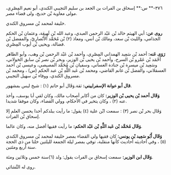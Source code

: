 ٣٧٦-** س:** إسحاق بن الفرات بن الجعد بن سليم التجيبي الكندي، أبو نعيم المِصْرِي، مولى معاوية بْن حديج، ولى قضاء مصر.

خليفة لمحمد بْن مسروق الكندي.

**روى عن:** أبي الهيثم خالد بْن عَبْد الرحمن العبدي، وعبد الله بْن لَهِيعَة، وعثمان بْن الحكم الجذامي، والليث بْن سعد، ومالك بْن أنس، ومعاذ (٢) بْن مُحَمَّد الأَنْصارِيّ، والمفضل بْن فضالة، ويحيى بْن أيوب المِصْرِي.

**رَوَى عَنه:** أحمد بْن سَعِيد الهمداني المِصْرِي، وأحمد بْن عَبْد الرحمن بْن وهب، وأبو الطاهر أَحْمَد بْن عَمْرو بْن السرح، وأحمد بْن يحيى بْن الوزير، وبحر بْن نصر بْن سابق الخولاني، وسَعِيد بْن ميسرة بْن جنادة الغساني، وسفيان بْن مُحَمَّد المصيصي، وعيسى بْن أحمد العسقلاني، والفضل بْن غانم القاضي، ومحمد بْن عَبد اللَّهِ بْن عبد الحكم (س) ، ومحمد بْن مسروق الكندي، ووفاء بْن سهيل التجيبي.

**قال أبو عوانة الإسفراييني:** ثقة.وَقَال أبو حاتم (١) : شيخ ليس بمشهور.

**وَقَال أحمد بْن يحيى بْن الوزير:** كان من أكابر أصحاب مالك، وكان لقي أبا يوسف، وأخذ عنه (٢) ، وكان يتخير في الأحكام، وولي القضاء، وكان موفقا شديدا.

وَقَال بحر بْن نصر (٣) : سمعت ابْن علية (٤) يقول: ما رأيت ببلدكم أحدا يحسن العلم إلا إسحاق بْن الفرات.

**وَقَال مُحَمَّد بْن عَبد اللَّهِ بْن عَبْد الحكم:** ما رأيت فقيها أفضل منه، وكان عالما.

**وَقَال أَبُو سَعِيد بْن يونس:** كان فقيها ولي القضاء بمصر خليفة لمحمد بْن مسروق الكندي (٥) ، وفي أحاديثه أحاديث كأنها منقلبة، توفي بمصر ليلة الجمعة لليلتين خلتا من ذي الحجة سنة أربع ومئتين.

**وَقَال ابن الوزير:** سمعت إسحاق بن الفرات يقول: ولد (٦)سنة خمس وثلاثين ومئة.

روى له النَّسَائي.